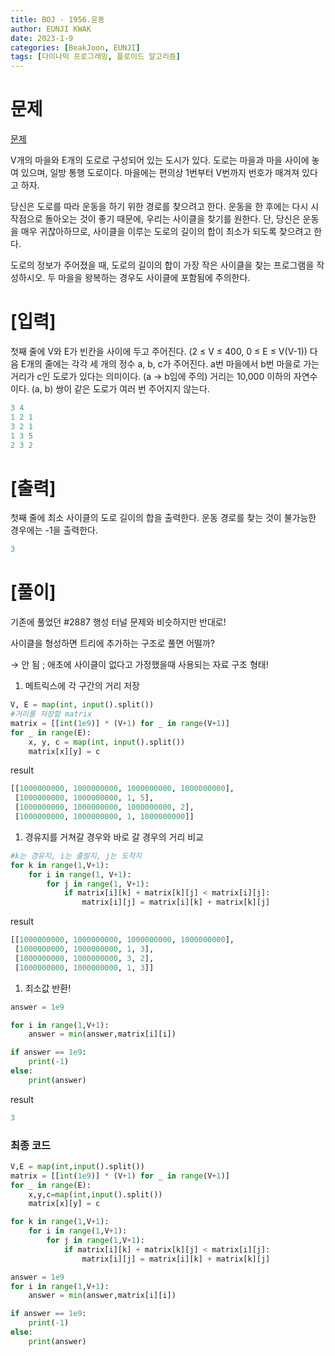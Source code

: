```yaml
---
title: BOJ - 1956.운동
author: EUNJI KWAK
date: 2023-1-9
categories: [BeakJoon, EUNJI]
tags: [다이나믹 프로그래밍, 플로이드 알고리즘]
---
```


# 문제
[문제]([https://www.acmicpc.net/problem/1956](https://www.acmicpc.net/problem/1956))

V개의 마을와 E개의 도로로 구성되어 있는 도시가 있다. 도로는 마을과 마을 사이에 놓여 있으며, 일방 통행 도로이다. 마을에는 편의상 1번부터 V번까지 번호가 매겨져 있다고 하자.

당신은 도로를 따라 운동을 하기 위한 경로를 찾으려고 한다. 운동을 한 후에는 다시 시작점으로 돌아오는 것이 좋기 때문에, 우리는 사이클을 찾기를 원한다. 단, 당신은 운동을 매우 귀찮아하므로, 사이클을 이루는 도로의 길이의 합이 최소가 되도록 찾으려고 한다.

도로의 정보가 주어졌을 때, 도로의 길이의 합이 가장 작은 사이클을 찾는 프로그램을 작성하시오. 두 마을을 왕복하는 경우도 사이클에 포함됨에 주의한다.

# [입력]

첫째 줄에 V와 E가 빈칸을 사이에 두고 주어진다. (2 ≤ V ≤ 400, 0 ≤ E ≤ V(V-1)) 다음 E개의 줄에는 각각 세 개의 정수 a, b, c가 주어진다. a번 마을에서 b번 마을로 가는 거리가 c인 도로가 있다는 의미이다. (a → b임에 주의) 거리는 10,000 이하의 자연수이다. (a, b) 쌍이 같은 도로가 여러 번 주어지지 않는다.

```python
3 4
1 2 1
3 2 1
1 3 5
2 3 2
```

# [출력]

첫째 줄에 최소 사이클의 도로 길이의 합을 출력한다. 운동 경로를 찾는 것이 불가능한 경우에는 -1을 출력한다.

```python
3
```

# [풀이]

기존에 풀었던 #2887 행성 터널 문제와 비슷하지만 반대로! 

사이클을 형성하면 트리에 추가하는 구조로 풀면 어떨까?

→ 안 됨 ; 애초에 사이클이 없다고 가정했을때 사용되는 자료 구조 형태!

1. 메트릭스에 각 구간의 거리 저장

```python
V, E = map(int, input().split())
#거리를 저장할 matrix
matrix = [[int(1e9)] * (V+1) for _ in range(V+1)]
for _ in range(E):
    x, y, c = map(int, input().split())
    matrix[x][y] = c
```

result

```python
[[1000000000, 1000000000, 1000000000, 1000000000],
 [1000000000, 1000000000, 1, 5],
 [1000000000, 1000000000, 1000000000, 2],
 [1000000000, 1000000000, 1, 1000000000]]
```

1. 경유지를 거쳐갈 경우와 바로 갈 경우의 거리 비교

```python
#k는 경유지, i는 출발지, j는 도착지
for k in range(1,V+1):
    for i in range(1, V+1):
        for j in range(1, V+1):
            if matrix[i][k] + matrix[k][j] < matrix[i][j]:
                matrix[i][j] = matrix[i][k] + matrix[k][j]
```

result

```python
[[1000000000, 1000000000, 1000000000, 1000000000],
 [1000000000, 1000000000, 1, 3],
 [1000000000, 1000000000, 3, 2],
 [1000000000, 1000000000, 1, 3]]
```

1. 최소값 반환!

```python
answer = 1e9

for i in range(1,V+1):
    answer = min(answer,matrix[i][i])

if answer == 1e9:
    print(-1)
else:
    print(answer)
```

result

```python
3
```

### 최종 코드

```python
V,E = map(int,input().split())
matrix = [[int(1e9)] * (V+1) for _ in range(V+1)]
for _ in range(E):
	x,y,c=map(int,input().split())
	matrix[x][y] = c

for k in range(1,V+1):
	for i in range(1,V+1):
		for j in range(1,V+1):
			if matrix[i][k] + matrix[k][j] < matrix[i][j]:
				matrix[i][j] = matrix[i][k] + matrix[k][j]

answer = 1e9
for i in range(1,V+1):
	answer = min(answer,matrix[i][i])

if answer == 1e9:
	print(-1)
else:
	print(answer)
```
